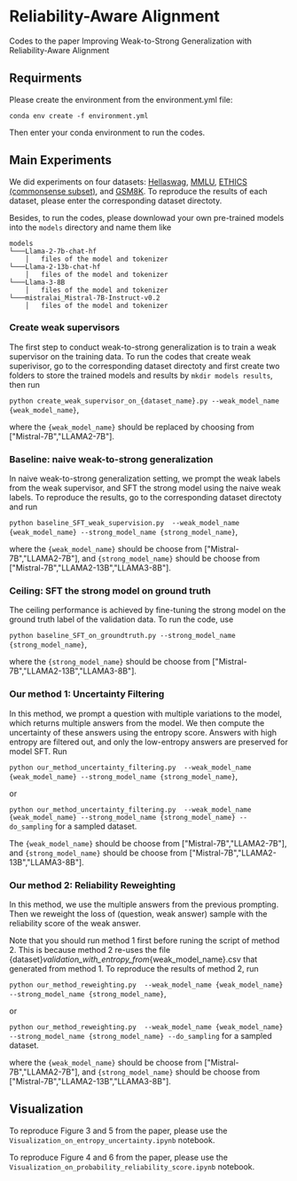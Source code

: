 
# Reliability-Aware Alignment

Codes to the paper Improving Weak-to-Strong Generalization with Reliability-Aware Alignment


## Requirments

Please create the environment from the environment.yml file:

```conda env create -f environment.yml```

Then enter your conda environment to run the codes.


## Main Experiments

We did experiments on four datasets: [Hellaswag](https://huggingface.co/datasets/Rowan/hellaswag), [MMLU](https://huggingface.co/datasets/cais/mmlu), [ETHICS (commonsense subset)](https://github.com/hendrycks/ethics), and [GSM8K](https://huggingface.co/datasets/openai/gsm8k). To reproduce the results of each dataset, please enter the corresponding dataset directoty.

Besides, to run the codes, please downlowad your own pre-trained models into the ```models``` directory and name them like 
```
models
└───Llama-2-7b-chat-hf
    │   files of the model and tokenizer
└───Llama-2-13b-chat-hf
    │   files of the model and tokenizer
└───Llama-3-8B
    │   files of the model and tokenizer
└───mistralai_Mistral-7B-Instruct-v0.2
    │   files of the model and tokenizer
```

### Create weak supervisors

The first step to conduct weak-to-strong generalization is to train a weak supervisor on the training data. To run the codes that create weak superivisor, go to the corresponding dataset directoty and first create two folders to store the trained models and results by ```mkdir models results```, then run

```python create_weak_supervisor_on_{dataset_name}.py --weak_model_name {weak_model_name}```,

where the ```{weak_model_name}``` should be replaced by choosing from ["Mistral-7B","LLAMA2-7B"].


### Baseline: naive weak-to-strong generalization

In naive weak-to-strong generalization setting, we prompt the weak labels from the weak supervisor, and SFT the strong model using the naive weak labels. To reproduce the results, go to the corresponding dataset directoty and run

```python baseline_SFT_weak_supervision.py  --weak_model_name {weak_model_name} --strong_model_name {strong_model_name}```,

where the ```{weak_model_name}``` should be choose from ["Mistral-7B","LLAMA2-7B"], and  ```{strong_model_name}``` should be choose from ["Mistral-7B","LLAMA2-13B","LLAMA3-8B"].  

### Ceiling: SFT the strong model on ground truth

The ceiling performance is achieved by fine-tuning the strong model on the ground truth label of the validation data. To run the code, use

```python baseline_SFT_on_groundtruth.py --strong_model_name {strong_model_name}```,

where the ```{strong_model_name}``` should be choose from ["Mistral-7B","LLAMA2-13B","LLAMA3-8B"].

### Our method 1: Uncertainty Filtering

In this method, we prompt a question with multiple variations to the model, which returns multiple answers from the model. We then compute the uncertainty of these answers using the entropy score. Answers with high entropy are filtered out, and only the low-entropy answers are preserved for model SFT. Run

```python our_method_uncertainty_filtering.py  --weak_model_name {weak_model_name} --strong_model_name {strong_model_name}```,
 
or 

```python our_method_uncertainty_filtering.py  --weak_model_name {weak_model_name} --strong_model_name {strong_model_name} --do_sampling``` for a sampled dataset.
 

The ```{weak_model_name}``` should be choose from ["Mistral-7B","LLAMA2-7B"], and  ```{strong_model_name}``` should be choose from ["Mistral-7B","LLAMA2-13B","LLAMA3-8B"].  

### Our method 2: Reliability Reweighting

In this method, we use the multiple answers from the previous prompting. Then we reweight the loss of (question, weak answer) sample with the reliability score of the weak answer. 

Note that you should run method 1 first before runing the script of method 2. This is because method 2 re-uses the file {dataset}_validation_with_entropy_from_{weak_model_name}.csv that generated from method 1. To reproduce the results of method 2, run

```python our_method_reweighting.py  --weak_model_name {weak_model_name} --strong_model_name {strong_model_name}```,

or 

```python our_method_reweighting.py  --weak_model_name {weak_model_name} --strong_model_name {strong_model_name} --do_sampling``` for a sampled dataset.


where the ```{weak_model_name}``` should be choose from ["Mistral-7B","LLAMA2-7B"], and  ```{strong_model_name}``` should be choose from ["Mistral-7B","LLAMA2-13B","LLAMA3-8B"].  



## Visualization

To reproduce Figure 3 and 5 from the paper, please use the ```Visualization_on_entropy_uncertainty.ipynb``` notebook.

To reproduce Figure 4 and 6 from the paper, please use the ```Visualization_on_probability_reliability_score.ipynb``` notebook.
